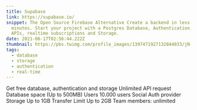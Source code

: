 ```yaml
---
title: Supabase
link: https://supabase.io/
snippet: The Open Source Firebase Alternative Create a backend in less than 2
  minutes. Start your project with a Postgres Database, Authentication, instant
  APIs, realtime subscriptions and Storage.
date: 2021-06-17T02:56:44.222Z
thumbnail: https://pbs.twimg.com/profile_images/1397471927132844033/jN-wuufb_400x400.jpg
tags:
  - database
  - storage
  - authentication
  - real-time
---
```

Get free database, authentication and storage
Unlimited API request
Database space (Up to 500MB)
Users 10.000 users
Social Auth provider
Storage Up to 1GB
Transfer Limit Up to 2GB
Team members: unlimited
